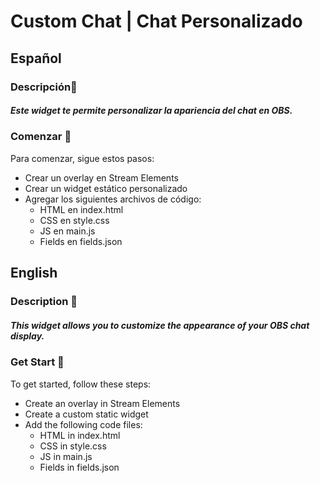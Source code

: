 # Custom Chat | Chat Personalizado

## Español

### Descripción📝
##### Este widget te permite personalizar la apariencia del chat en OBS.

### Comenzar 🚀
Para comenzar, sigue estos pasos:

- Crear un overlay en Stream Elements
- Crear un widget estático personalizado
- Agregar los siguientes archivos de código:
    - HTML en index.html
    - CSS en style.css
    - JS en main.js
    - Fields en fields.json

## English

### Description 📝
##### This widget allows you to customize the appearance of your OBS chat display.

### Get Start 🚀
To get started, follow these steps:

- Create an overlay in Stream Elements
- Create a custom static widget
- Add the following code files:
    - HTML in index.html
    - CSS in style.css
    - JS in main.js
    - Fields in fields.json